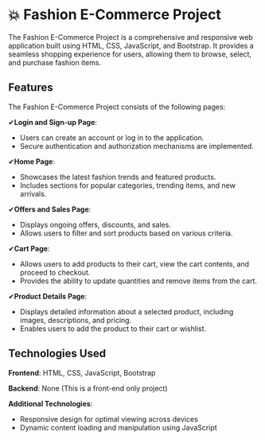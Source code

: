 # 💥 Fashion E-Commerce Project
The Fashion E-Commerce Project is a comprehensive and responsive web application built using HTML, CSS, JavaScript, and Bootstrap. It provides a seamless shopping experience for users, allowing them to browse, select, and purchase fashion items.

## Features
The Fashion E-Commerce Project consists of the following pages:

✔**Login and Sign-up Page**:
- Users can create an account or log in to the application.
- Secure authentication and authorization mechanisms are implemented.

✔**Home Page**:
- Showcases the latest fashion trends and featured products.
- Includes sections for popular categories, trending items, and new arrivals.

✔**Offers and Sales Page**:
- Displays ongoing offers, discounts, and sales.
- Allows users to filter and sort products based on various criteria.

✔**Cart Page**:
- Allows users to add products to their cart, view the cart contents, and proceed to checkout.
- Provides the ability to update quantities and remove items from the cart.

✔**Product Details Page**:
- Displays detailed information about a selected product, including images, descriptions, and pricing.
- Enables users to add the product to their cart or wishlist.
  
## Technologies Used
**Frontend**: HTML, CSS, JavaScript, Bootstrap

**Backend**: None (This is a front-end only project)

**Additional Technologies**:
- Responsive design for optimal viewing across devices
- Dynamic content loading and manipulation using JavaScript
